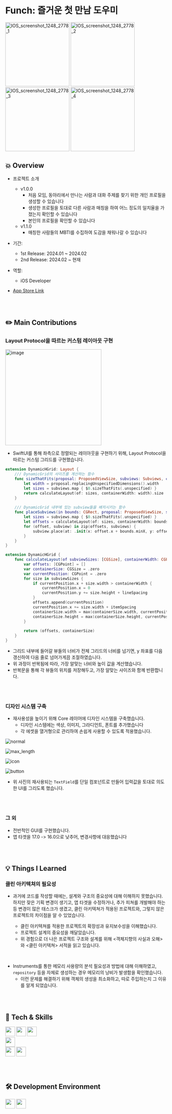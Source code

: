 # Funch: 즐거운 첫 만남 도우미

<img width="200" alt="IOS_screenshot_1248_2778_1" src="https://github.com/seongmin221/funch-portfolio/assets/72431640/0bf94bdd-6faa-4d4a-b6fe-a179eaaf5855">
<img width="200" alt="IOS_screenshot_1248_2778_2" src="https://github.com/seongmin221/funch-portfolio/assets/72431640/3a40e00e-75be-4fe4-8f0e-4300d89a8d2a">
<img width="200" alt="IOS_screenshot_1248_2778_3" src="https://github.com/seongmin221/funch-portfolio/assets/72431640/890c31c8-176b-4cae-8925-256eab575cca">
<img width="200" alt="IOS_screenshot_1248_2778_4" src="https://github.com/seongmin221/funch-portfolio/assets/72431640/c1ed3630-b314-410b-a1e5-d734463c4848">





## 💥 Overview
- 프로젝트 소개
  - v1.0.0
    - 처음 모임, 동아리에서 만나는 사람과 대화 주제를 찾기 위한 개인 프로필을 생성할 수 있습니다
    - 생성한 프로필을 토대로 다른 사람과 매칭을 하여 어느 정도의 일치율을 가졌는지 확인할 수 있습니다
    - 본인의 프로필을 확인할 수 있습니다
  - v1.1.0
    - 매칭한 사람들의 MBTI를 수집하여 도감을 채워나갈 수 있습니다

- 기간:
  - 1st Release: 2024.01 ~ 2024.02
  - 2nd Release: 2024.02 ~ 현재
- 역할:
  - iOS Developer
 
- [App Store Link](https://apps.apple.com/kr/app/%ED%99%A9%EA%B8%88%ED%8E%80%EC%B9%98/id6478166971)

<br>

<br>

## ✏️ Main Contributions
### Layout Protocol을 따르는 커스텀 레이아웃 구현

<img width="300" alt="image" src="https://github.com/seongmin221/funch-portfolio/assets/72431640/99ff1639-d1eb-4821-b453-1a5675cf6b74">

- SwiftUI를 통해 좌측으로 정렬되는 레이아웃을 구현하기 위해, Layout Protocol을 따르는 커스텀 그리드를 구현했습니다.

```swift
extension DynamicHGrid: Layout {
    /// DynamicGrid의 사이즈를 계산하는 함수
    func sizeThatFits(proposal: ProposedViewSize, subviews: Subviews, cache: inout ()) -> CGSize {
        let width = proposal.replacingUnspecifiedDimensions().width
        let sizes = subviews.map { $0.sizeThatFits(.unspecified) }
        return calculateLayout(of: sizes, containerWidth: width).size
    }
    
    /// DynamicGrid 내부에 있는 subview들을 배치시키는 함수
    func placeSubviews(in bounds: CGRect, proposal: ProposedViewSize, subviews: Subviews, cache: inout ()) {
        let sizes = subviews.map { $0.sizeThatFits(.unspecified) }
        let offsets = calculateLayout(of: sizes, containerWidth: bounds.width).offsets
        for (offset, subview) in zip(offsets, subviews) {
            subview.place(at: .init(x: offset.x + bounds.minX, y: offset.y + bounds.minY), proposal: .unspecified)
        }
    }
}
```

```swift
extension DynamicHGrid {
    func calculateLayout(of subviewSizes: [CGSize], containerWidth: CGFloat) -> (offsets: [CGPoint], size: CGSize) {
        var offsets: [CGPoint] = []
        var containerSize: CGSize = .zero
        var currentPosition: CGPoint = .zero
        for size in subviewSizes {
            if currentPosition.x + size.width > containerWidth {
                currentPosition.x = 0
                currentPosition.y += size.height + lineSpacing
            }
            offsets.append(currentPosition)
            currentPosition.x += size.width + itemSpacing
            containerSize.width = max(containerSize.width, currentPosition.x)
            containerSize.height = max(containerSize.height, currentPosition.y + size.height)
        }
        
        return (offsets, containerSize)
    }
}
```

- 그리드 내부에 들어갈 뷰들의 너비가 전체 그리드의 너비를 넘기면, y 좌표를 다음 갱신하여 다음 줄로 넘어가게끔 조절하였습니다.
- 위 과정이 반복됨에 따라, 가장 알맞는 너비와 높이 값을 계산했습니다.
- 반복문을 통해 각 뷰들의 위치를 저장해두고, 가장 알맞는 사이즈와 함께 반환합니다.


<br>

<br>

### 디자인 시스템 구축

- 재사용성을 높이기 위해 Core 레이어에 디자인 시스템을 구축했습니다.
  - 디자인 시스템에는 색상, 이미지, 그라디언트, 폰트를 추가했습니다
  - 각 에셋을 열거형으로 관리하여 손쉽게 사용할 수 있도록 적용했습니다.

![normal](https://github.com/seongmin221/funch-portfolio/assets/72431640/27a4f820-6a56-4a18-a237-25d7a66853d0)

![max_length](https://github.com/seongmin221/funch-portfolio/assets/72431640/19b4adf2-279e-4ed6-843a-2f5fe6e8afe4)

![icon](https://github.com/seongmin221/funch-portfolio/assets/72431640/cdd3dd15-f7b5-4e4d-b6fa-df4a8fc19a1f)

![button](https://github.com/seongmin221/funch-portfolio/assets/72431640/7c657981-bee9-45e8-a140-aebb2f01c26a)

- 위 사진의 재사용되는 `TextField`를 단일 컴포넌트로 만들어 입력값을 토대로 의도한 UI를 그리도록 했습니다.


<br>

<br>


### 그 외

- 전반적인 GUI를 구현했습니다.
- 앱 타겟을 17.0 -> 16.0으로 낮추어, 변경사항에 대응했습니다


<br>

<br>

## 💡 Things I Learned

### 클린 아키텍쳐의 필요성

- 과거에 코드를 작성할 때에는, 설계와 구조의 중요성에 대해 이해하지 못했습니다. 하지만 잦은 기획 변경이 생기고, 앱 타겟을 수정하거나, 추가 피쳐를 개발해야 하는 등 변경이 많은 태스크가 생겼고, 클린 아키텍쳐가 적용된 프로젝트와, 그렇지 않은 프로젝트의 차이점을 알 수 있었습니다.
  
  - 클린 아키텍쳐를 적용한 프로젝트의 확장성과 유지보수성을 이해했습니다.
  - 프로젝트 설계의 중요성을 깨달았습니다.
  - 위 경험으로 더 나은 프로젝트 구조와 설계를 위해 <객체지향의 사실과 오해>와 <클린 아키텍쳐> 서적을 읽고 있습니다.

<br>

- Instruments를 통한 메모리 사용량의 분석 필요성과 방법에 대해 이해하였고, `repository` 등을 자체로 생성하는 경우 메모리의 낭비가 발생함을 확인했습니다.
  - 이런 문제를 해결하기 위해 객체의 생성을 최소화하고, 따로 주입하는지 그 이유를 알게 되었습니다.


<br>

<br>

## 🔩 Tech & Skills

<img src="https://img.shields.io/badge/SwiftUI-blue" height="30"> <img src="https://img.shields.io/badge/Combine-blue" height="30"> <img src="https://img.shields.io/badge/CleanArchitecture-blue" height="30"> <br>
<img src="https://img.shields.io/badge/Figma-orange" height="30"> <br>
<img src="https://img.shields.io/badge/Discord-yellow" height="30"> <img src="https://img.shields.io/badge/Notion-yellow" height="30">

<br>

<br>


## 🛠 Development Environment

<img src="https://img.shields.io/badge/iOS-16+-white" height="30"> <img src="https://img.shields.io/badge/Xcode-15.2-blue" height="30">



